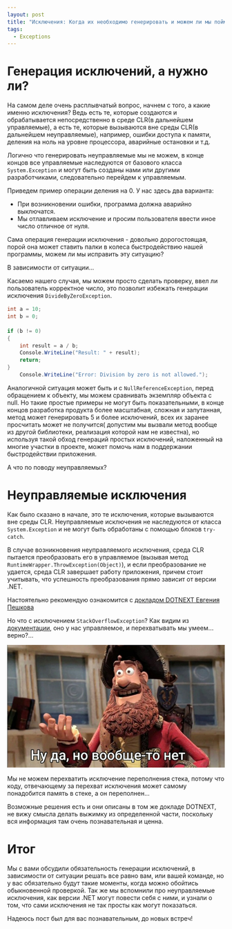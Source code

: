 ```yaml
---
layout: post
title: "Исключения: Когда их необходимо генерировать и можем ли мы поймать их всех до единого"
tags:
  - Exceptions
---
```

# Генерация исключений, а нужно ли?
На самом деле очень расплывчатый вопрос, начнем с того, а какие именно исключения? Ведь есть те, которые создаются и обрабатывается непосредственно в среде CLR(в дальнейшем управляемые), а есть те, которые вызываются вне среды CLR(в дальнейшем неуправляемые), например, ошибки доступа к памяти, деления на ноль на уровне процессора, аварийные остановки и т.д.

Логично что генерировать неуправляемые мы не можем, в конце концов все управляемые наследуются от базового класса `System.Exception` и могут быть созданы нами или другими разработчиками, следовательно перейдем к управляемым.

Приведем пример операции деления на 0. У нас здесь два варианта:
- При возникновении ошибки, программа должна аварийно выключатся.
- Мы отлавливаем исключение и просим пользователя ввести иное число отличное от нуля.

Сама операция генерации исключения - довольно дорогостоящая, порой она может ставить палки в колеса быстродействию нашей программы, можем ли мы исправить эту ситуацию?

В зависимости от ситуации...

Касаемо нашего случая, мы можем просто сделать проверку, ввел ли пользователь корректное число, это позволит избежать генерации исключения `DivideByZeroException`.

```csharp
int a = 10;
int b = 0;

if (b != 0)
{
    int result = a / b;
    Console.WriteLine("Result: " + result);
    return;
}
    Console.WriteLine("Error: Division by zero is not allowed.");
```

Аналогичной ситуация может быть и с `NullReferenceException`, перед обращением к объекту, мы можем сравнивать экземпляр объекта с null.
Но такие простые примеры не могут быть показательными, в конце концов разработка продукта более масштабная, сложная и запутанная, метод может генерировать 5 и более исключений, всех их заранее просчитать может не получится( допустим мы вызвали метод вообще из другой библиотеки, реализация которой нам не известна), но используя такой обход генераций простых исключений, наложенный на многие участки в проекте, может помочь нам в поддержании быстродействии приложения.

А что по поводу неуправляемых?
# Неуправляемые исключения

Как было сказано в начале, это те исключения, которые вызываются вне среды CLR. Неуправляемые исключения не наследуются от класса `System.Exception` и не могут быть обработаны с помощью блоков `try-catch`.

В случае возникновения неуправляемого исключения, среда CLR пытается преобразовать его в управляемое (вызывая метод `RuntimeWrapper.ThrowException(Object)`), и если преобразование не удается, среда CLR завершает работу приложения, причем стоит учитывать, что успешность преобразования прямо зависит от версии .NET.

Настоятельно рекомендую ознакомится с [докладом DOTNEXT Евгения Пешкова](https://www.youtube.com/watch?v=WLSrYgMWif4)

Но что с исключением `StackOverflowException`? 
Как видим из [документации](https://learn.microsoft.com/ru-ru/dotnet/api/system.stackoverflowexception?view=net-8.0), оно у нас управляемое, и перехватывать мы умеем... верно?...


![](/assets/Pasted%20image%2020240415010356.png)


Мы не можем перехватить исключение переполнения стека, потому что коду, отвечающему за перехват исключения может самому понадобится память в стеке, а он переполнен...

Возможные решения есть и они описаны в том же докладе DOTNEXT, не вижу смысла делать выжимку из определенной части, поскольку вся информация там очень познавательная и ценна.
# Итог

Мы с вами обсудили обязательность генерации исключений, в зависимости от ситуации решать все равно вам, или вашей команде, но у вас обязательно будут такие моменты, когда можно обойтись обыкновенной проверкой. Так же мы вспомнили про неуправляемые исключения, как версии .NET могут повести себя с ними, и узнали  о том, что сами исключения не так просты как могут показаться.

Надеюсь пост был для вас познавательным, до новых встреч!



